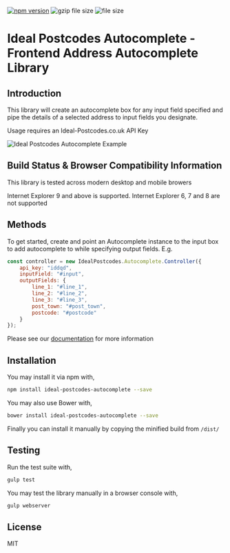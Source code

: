 [![npm version](https://badge.fury.io/js/ideal-postcodes-autocomplete.svg)](https://badge.fury.io/js/ideal-postcodes-autocomplete) ![gzip file size](http://img.badgesize.io/ideal-postcodes/ideal-postcodes-autocomplete/master/dist/ideal-postcodes-autocomplete.min.js.svg?compression=gzip) ![file size](http://img.badgesize.io/ideal-postcodes/ideal-postcodes-autocomplete/master/dist/ideal-postcodes-autocomplete.min.js.svg)

# Ideal Postcodes Autocomplete - Frontend Address Autocomplete Library

## Introduction

This library will create an autocomplete box for any input field specified and pipe the details of a selected address to input fields you designate.

Usage requires an Ideal-Postcodes.co.uk API Key

![Ideal Postcodes Autocomplete Example](https://raw.github.com/ideal-postcodes/ideal-postcodes-autocomplete/master/example/example.png)

## Build Status & Browser Compatibility Information

This library is tested across modern desktop and mobile browers

Internet Explorer 9 and above is supported. Internet Explorer 6, 7 and 8 are not supported

## Methods

To get started, create and point an Autocomplete instance to the input box to add autocomplete to while specifying output fields. E.g.

```javascript
const controller = new IdealPostcodes.Autocomplete.Controller({
	api_key: "iddqd",
	inputField: "#input",
	outputFields: {
		line_1: "#line_1",
		line_2: "#line_2",
		line_3: "#line_3",
		post_town: "#post_town",
		postcode: "#postcode"
	}
});
```

Please see our [documentation](https://ideal-postcodes.co.uk/documentation/ideal-postcodes-autocomplete) for more information

## Installation

You may install it via npm with,

```bash
npm install ideal-postcodes-autocomplete --save
```

You may also use Bower with,

```bash
bower install ideal-postcodes-autocomplete --save
```

Finally you can install it manually by copying the minified build from `/dist/`

## Testing

Run the test suite with,

```bash
gulp test
```

You may test the library manually in a browser console with,

```bash
gulp webserver
```

## License

MIT
